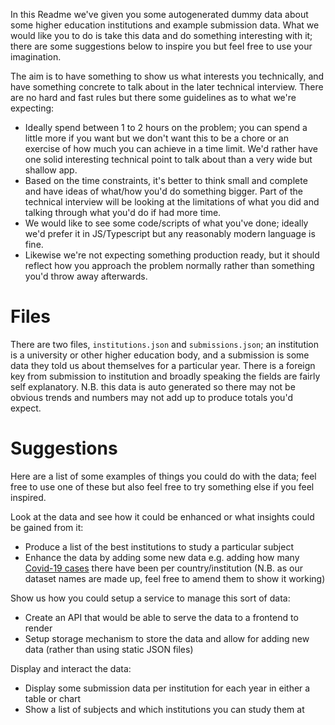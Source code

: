 In this Readme we've given you some autogenerated dummy data about some higher education institutions and example submission data. What we would like you to do is take this data and do something interesting with it; there are some suggestions below to inspire you but feel free to use your imagination.

The aim is to have something to show us what interests you technically, and have something concrete to talk about in the later technical interview. There are no hard and fast rules but there some guidelines as to what we're expecting:

- Ideally spend between 1 to 2 hours on the problem; you can spend a little more if you want but we don't want this to be a chore or an exercise of how much you can achieve in a time limit. We'd rather have one solid interesting technical point to talk about than a very wide but shallow app.
- Based on the time constraints, it's better to think small and complete and have ideas of what/how you'd do something bigger. Part of the technical interview will be looking at the limitations of what you did and talking through what you'd do if had more time.
- We would like to see some code/scripts of what you've done; ideally we'd prefer it in JS/Typescript but any reasonably modern language is fine.
- Likewise we're not expecting something production ready, but it should reflect how you approach the problem normally rather than something you'd throw away afterwards.

# Files

There are two files, `institutions.json` and `submissions.json`; an institution is a university or other higher education body, and a submission is some data they told us about themselves for a particular year. There is a foreign key from submission to institution and broadly speaking the fields are fairly self explanatory. N.B. this data is auto generated so there may not be obvious trends and numbers may not add up to produce totals you'd expect.

# Suggestions

Here are a list of some examples of things you could do with the data; feel free to use one of these but also feel free to try something else if you feel inspired.

Look at the data and see how it could be enhanced or what insights could be gained from it:

- Produce a list of the best institutions to study a particular subject
- Enhance the data by adding some new data e.g. adding how many [Covid-19 cases](https://github.com/nytimes/covid-19-data) there have been per country/institution (N.B. as our dataset names are made up, feel free to amend them to show it working)

Show us how you could setup a service to manage this sort of data:

- Create an API that would be able to serve the data to a frontend to render
- Setup storage mechanism to store the data and allow for adding new data (rather than using static JSON files)

Display and interact the data:

- Display some submission data per institution for each year in either a table or chart
- Show a list of subjects and which institutions you can study them at
